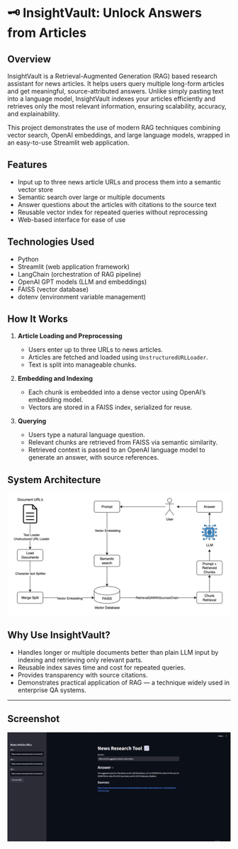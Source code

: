 # 🗝️ InsightVault: Unlock Answers from Articles

## Overview
InsightVault is a Retrieval-Augmented Generation (RAG) based research assistant for news articles. It helps users query multiple long-form articles and get meaningful, source-attributed answers. Unlike simply pasting text into a language model, InsightVault indexes your articles efficiently and retrieves only the most relevant information, ensuring scalability, accuracy, and explainability.

This project demonstrates the use of modern RAG techniques combining vector search, OpenAI embeddings, and large language models, wrapped in an easy-to-use Streamlit web application.

## Features
- Input up to three news article URLs and process them into a semantic vector store
- Semantic search over large or multiple documents
- Answer questions about the articles with citations to the source text
- Reusable vector index for repeated queries without reprocessing
- Web-based interface for ease of use

## Technologies Used
- Python
- Streamlit (web application framework)
- LangChain (orchestration of RAG pipeline)
- OpenAI GPT models (LLM and embeddings)
- FAISS (vector database)
- dotenv (environment variable management)

## How It Works
1. **Article Loading and Preprocessing**
   - Users enter up to three URLs to news articles.
   - Articles are fetched and loaded using `UnstructuredURLLoader`.
   - Text is split into manageable chunks.

2. **Embedding and Indexing**
   - Each chunk is embedded into a dense vector using OpenAI’s embedding model.
   - Vectors are stored in a FAISS index, serialized for reuse.

3. **Querying**
   - Users type a natural language question.
   - Relevant chunks are retrieved from FAISS via semantic similarity.
   - Retrieved context is passed to an OpenAI language model to generate an answer, with source references.
  
## System Architecture

![System Architecture](https://github.com/dhruvakashyap73/InsightVault/blob/main/Photos/Photo4.png)

## Why Use InsightVault?
- Handles longer or multiple documents better than plain LLM input by indexing and retrieving only relevant parts.
- Reusable index saves time and cost for repeated queries.
- Provides transparency with source citations.
- Demonstrates practical application of RAG — a technique widely used in enterprise QA systems.

---

## Screenshot

![Dashboard](https://github.com/dhruvakashyap73/InsightVault/blob/main/Photos/Photo1.png)

